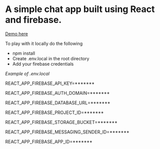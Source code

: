 <h1>A simple chat app built using React and firebase.</h1>

<a href="https://chat.gabrielvancea.me/">Demo here</a>

<p>To play with it locally do the following</p>

<ul>
  <li>npm install</li>
  <li>Create .env.local in the root directory</li>
  <li>Add your firebase credentials</li>
</ul>

<i>Example of .env.local</i>

REACT_APP_FIREBASE_API_KEY=*******

REACT_APP_FIREBASE_AUTH_DOMAIN=*******

REACT_APP_FIREBASE_DATABASE_URL=*******

REACT_APP_FIREBASE_PROJECT_ID=*******

REACT_APP_FIREBASE_STORAGE_BUCKET=*******

REACT_APP_FIREBASE_MESSAGING_SENDER_ID=*******

REACT_APP_FIREBASE_APP_ID=*******
